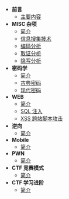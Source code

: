 - **前言**
  - [主要内容](/introduction)
- **MISC 杂项**
  - [简介](/misc/)
  - [信息搜集技术](/misc/recon)
  - [编码分析](/misc/encode)
  - [取证分析](/misc/forensic)
  - [隐写分析](/misc/steganalysis)
- **密码学**
  - [简介](/crypto/)
  - [古典密码](/crypto/classical)
  - [现代密码](/crypto/modern)
- **WEB**
  - [简介](/web/)
  - [SQL 注入](/web/sqli)
  - [XSS 跨站脚本攻击](/web/xss)
- **逆向**
  - [简介](/reverse/)
- **Mobile**
  - [简介](/mobile/)
- **PWN**
  - [简介](/pwn/)
- **CTF 竞赛模式**
  - [简介](/ctf_mode/)
- **CTF 学习进阶**
  - [简介](/ctf_advanced/)
